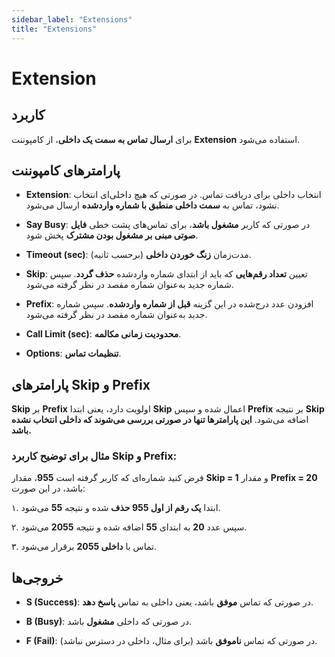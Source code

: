 ```yaml
---
sidebar_label: "Extensions"
title: "Extensions"
---
```



# Extension  

## کاربرد  

برای **ارسال تماس به سمت یک داخلی**، از کامپوننت **Extension** استفاده می‌شود.  

## پارامترهای کامپوننت  

- **Extension**: انتخاب داخلی برای دریافت تماس. در صورتی که هیچ داخلی‌ای انتخاب نشود، تماس به **سمت داخلی منطبق با شماره واردشده** ارسال می‌شود.  

- **Say Busy**: در صورتی که کاربر **مشغول باشد**، برای تماس‌های پشت خطی **فایل صوتی مبنی بر مشغول بودن مشترک** پخش شود.  

- **Timeout (sec)**: مدت‌زمان **زنگ خوردن داخلی** (برحسب ثانیه).  

- **Skip**: تعیین **تعداد رقم‌هایی** که باید از ابتدای شماره واردشده **حذف گردد**. سپس شماره جدید به‌عنوان شماره مقصد در نظر گرفته می‌شود.  

- **Prefix**: افزودن عدد درج‌شده در این گزینه **قبل از شماره واردشده**. سپس شماره جدید به‌عنوان شماره مقصد در نظر گرفته می‌شود.  

- **Call Limit (sec)**: **محدودیت زمانی مکالمه**.  

- **Options**: **تنظیمات تماس**.  


## پارامترهای **Skip** و **Prefix**  

**Skip** بر **Prefix** اولویت دارد، یعنی ابتدا **Skip** اعمال شده و سپس **Prefix** بر نتیجه **Skip** اضافه می‌شود. **این پارامترها تنها در صورتی بررسی می‌شوند که داخلی انتخاب نشده باشد.**  

### مثال برای توضیح کاربرد **Skip** و **Prefix**:  

فرض کنید شماره‌ای که کاربر گرفته است **955**، مقدار **Skip = 1** و مقدار **Prefix = 20** باشد، در این صورت:  

۱. ابتدا **یک رقم از اول 955 حذف** شده و نتیجه **55** می‌شود.  

۲. سپس عدد **20** به ابتدای **55** اضافه شده و نتیجه **2055** می‌شود.  

۳. تماس با **داخلی 2055** برقرار می‌شود.


## خروجی‌ها  

- **S (Success)**: در صورتی که تماس **موفق** باشد، یعنی داخلی به تماس **پاسخ دهد**.  

- **B (Busy)**: در صورتی که داخلی **مشغول** باشد.  

- **F (Fail)**: در صورتی که تماس **ناموفق** باشد (برای مثال، داخلی در دسترس نباشد).